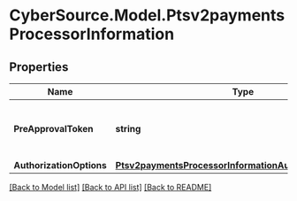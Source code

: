 # CyberSource.Model.Ptsv2paymentsProcessorInformation
## Properties

Name | Type | Description | Notes
------------ | ------------- | ------------- | -------------
**PreApprovalToken** | **string** | Token received in original session service. | [optional] 
**AuthorizationOptions** | [**Ptsv2paymentsProcessorInformationAuthorizationOptions**](Ptsv2paymentsProcessorInformationAuthorizationOptions.md) |  | [optional] 

[[Back to Model list]](../README.md#documentation-for-models) [[Back to API list]](../README.md#documentation-for-api-endpoints) [[Back to README]](../README.md)

